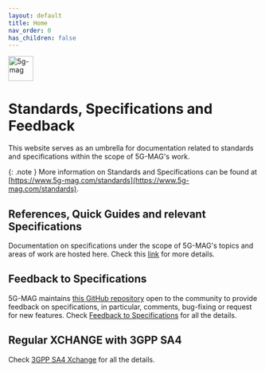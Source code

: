 ```yaml
---
layout: default
title: Home
nav_order: 0
has_children: false
---
```


<img src="{{site.baseurl}}/assets/images/5g-mag-logo-with-text.png" alt="5g-mag" style="height:50px">

# Standards, Specifications and Feedback
This website serves as an umbrella for documentation related to standards and specifications within the scope of 5G-MAG's work.

{: .note }
More information on Standards and Specifications can be found at [https://www.5g-mag.com/standards](https://www.5g-mag.com/standards).

## References, Quick Guides and relevant Specifications
Documentation on specifications under the scope of 5G-MAG's topics and areas of work are hosted here. Check this [link](pages/standards.html) for more details.

## Feedback to Specifications
5G-MAG maintains [this GitHub repository](https://github.com/5G-MAG/Standards/issues) open to the community to provide feedback on specifications, in particular, comments, bug-fixing or request for new features. Check [Feedback to Specifications](pages/feedback.html) for all the details.

## Regular XCHANGE with 3GPP SA4
Check [3GPP SA4 Xchange](pages/3gppsa4xchange.html) for all the details.
